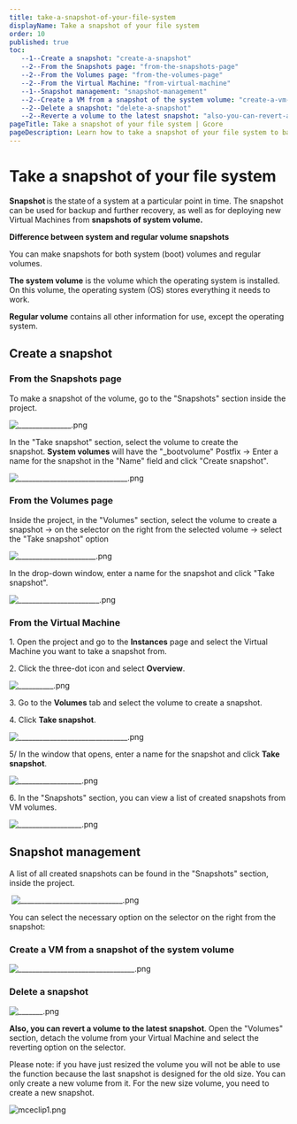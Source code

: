 ```yaml
---
title: take-a-snapshot-of-your-file-system
displayName: Take a snapshot of your file system
order: 10
published: true
toc:
   --1--Create a snapshot: "create-a-snapshot"
   --2--From the Snapshots page: "from-the-snapshots-page"
   --2--From the Volumes page: "from-the-volumes-page"
   --2--From the Virtual Machine: "from-virtual-machine"
   --1--Snapshot management: "snapshot-management"
   --2--Create a VM from a snapshot of the system volume: "create-a-vm-from-a-snapshot-of-the-system-volume"
   --2--Delete a snapshot: "delete-a-snapshot"
   --2--Reverte a volume to the latest snapshot: "also-you-can-revert-a-volume-to-the-latest-snapshot--open-the--volumes--section--detach-the-volume-from-your-vm-and-select-the-reverting-option-on-the-selector"
pageTitle: Take a snapshot of your file system | Gcore
pageDescription: Learn how to take a snapshot of your file system to backup your data.
---
```

# Take a snapshot of your file system

**Snapshot** is the state of a system at a particular point in time. The snapshot can be used for backup and further recovery, as well as for deploying new Virtual Machines from **snapshots of system volume.** 

**Difference between system and regular volume snapshots** 

You can make snapshots for both system (boot) volumes and regular volumes. 

**The system volume** is the volume which the operating system is installed. On this volume, the operating system (OS) stores everything it needs to work.  

**Regular volume** contains all other information for use, except the operating system.  

## Create a snapshot

### From the Snapshots page 

To make a snapshot of the volume, go to the "Snapshots" section inside the project.  

<img src="https://assets.gcore.pro/docs/cloud/virtual-instances/snapshots/take-a-snapshot-of-your-file-system/_______________.png" alt="_______________.png">

In the "Take snapshot" section, select the volume to create the snapshot. **System volumes** will have the "_bootvolume" Postfix -> Enter a name for the snapshot in the "Name" field and click "Create snapshot". 

<img src="https://assets.gcore.pro/docs/cloud/virtual-instances/snapshots/take-a-snapshot-of-your-file-system/_______________________________.png" alt="_______________________________.png">

### From the Volumes page
Inside the project, in the "Volumes" section, select the volume to create a snapshot -> on the selector on the right from the selected volume -> select the "Take snapshot" option 

<img src="https://assets.gcore.pro/docs/cloud/virtual-instances/snapshots/take-a-snapshot-of-your-file-system/______________________.png" alt="______________________.png">

In the drop-down window, enter a name for the snapshot and click "Take snapshot". 

<img src="https://assets.gcore.pro/docs/cloud/virtual-instances/snapshots/take-a-snapshot-of-your-file-system/_______________________.png" alt="_______________________.png">

### From the Virtual Machine

1\. Open the project and go to the **Instances** page and select the Virtual Machine you want to take a snapshot from.

2\. Click the three-dot icon and select **Overview**.

<img src="https://assets.gcore.pro/docs/cloud/virtual-instances/snapshots/take-a-snapshot-of-your-file-system/__________.png" alt="__________.png">

3\. Go to the **Volumes** tab and select the volume to create a snapshot.

4\. Click **Take snapshot**.

<img src="https://assets.gcore.pro/docs/cloud/virtual-instances/snapshots/take-a-snapshot-of-your-file-system/_______________________________.png" alt="_______________________________.png">

5\/ In the window that opens, enter a name for the snapshot and click **Take snapshot**. 

<img src="https://assets.gcore.pro/docs/cloud/virtual-instances/snapshots/take-a-snapshot-of-your-file-system/__________________.png" alt="__________________.png"> 

6\. In the "Snapshots" section, you can view a list of created snapshots from VM volumes.

<img src="https://assets.gcore.pro/docs/cloud/virtual-instances/snapshots/take-a-snapshot-of-your-file-system/__________________.png" alt="__________________.png">

## Snapshot management

A list of all created snapshots can be found in the "Snapshots" section, inside the project. 

 <img src="https://assets.gcore.pro/docs/cloud/virtual-instances/snapshots/take-a-snapshot-of-your-file-system/_____________________________.png" alt="_____________________________.png">

You can select the necessary option on the selector on the right from the snapshot: 

### Create a VM from a snapshot of the system volume

<img src="https://assets.gcore.pro/docs/cloud/virtual-instances/snapshots/take-a-snapshot-of-your-file-system/_________________________________.png" alt="_________________________________.png">
    
    
### Delete a snapshot
    
<img src="https://assets.gcore.pro/docs/cloud/virtual-instances/snapshots/take-a-snapshot-of-your-file-system/_______.png" alt="_______.png">

**Also, you can revert a volume to the latest snapshot**. Open the "Volumes" section, detach the volume from your Virtual Machine and select the reverting option on the selector.

Please note: if you have just resized the volume you will not be able to use the function because the last snapshot is designed for the old size. You can only create a new volume from it. For the new size volume, you need to create a new snapshot.

<img src="https://assets.gcore.pro/docs/cloud/virtual-instances/snapshots/take-a-snapshot-of-your-file-system/mceclip1.png" alt="mceclip1.png">